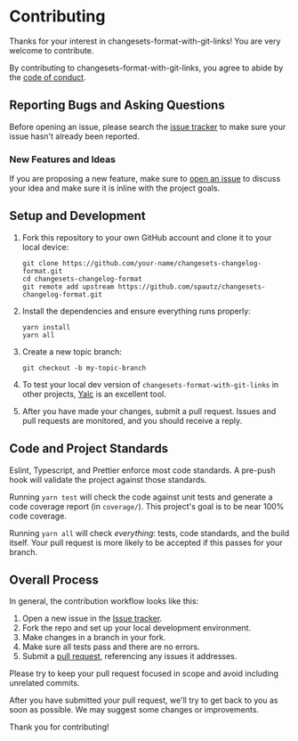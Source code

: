 # Contributing

Thanks for your interest in changesets-format-with-git-links! You are very welcome to contribute.

By contributing to changesets-format-with-git-links, you agree to abide by the [code of conduct](./CODE_OF_CONDUCT.md).

## Reporting Bugs and Asking Questions

Before opening an issue, please search the [issue tracker](https://github.com/spautz/changesets-changelog-format/issues)
to make sure your issue hasn't already been reported.

### New Features and Ideas

If you are proposing a new feature, make sure to [open an issue](https://github.com/spautz/changesets-changelog-format/issues/new/choose)
to discuss your idea and make sure it is inline with the project goals.

## Setup and Development

1. Fork this repository to your own GitHub account and clone it to your local device:

   ```
   git clone https://github.com/your-name/changesets-changelog-format.git
   cd changesets-changelog-format
   git remote add upstream https://github.com/spautz/changesets-changelog-format.git
   ```

2. Install the dependencies and ensure everything runs properly:

   ```
   yarn install
   yarn all
   ```

3. Create a new topic branch:

   ```
   git checkout -b my-topic-branch
   ```

4. To test your local dev version of `changesets-format-with-git-links` in other projects, [Yalc](https://github.com/whitecolor/yalc)
   is an excellent tool.

5. After you have made your changes, submit a pull request. Issues and pull requests are monitored, and you should
   receive a reply.

## Code and Project Standards

Eslint, Typescript, and Prettier enforce most code standards.
A pre-push hook will validate the project against those standards.

Running `yarn test` will check the code against unit tests and generate a code coverage report (in `coverage/`).
This project's goal is to be near 100% code coverage.

Running `yarn all` will check _everything_: tests, code standards, and the build itself.
Your pull request is more likely to be accepted if this passes for your branch.

## Overall Process

In general, the contribution workflow looks like this:

1. Open a new issue in the [Issue tracker](https://github.com/spautz/changesets-changelog-format/issues).
2. Fork the repo and set up your local development environment.
3. Make changes in a branch in your fork.
4. Make sure all tests pass and there are no errors.
5. Submit a [pull request](https://github.com/spautz/changesets-changelog-format/pulls), referencing any issues it addresses.

Please try to keep your pull request focused in scope and avoid including unrelated commits.

After you have submitted your pull request, we'll try to get back to you as soon as possible. We may suggest some
changes or improvements.

Thank you for contributing!
